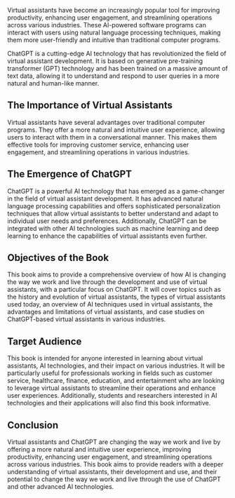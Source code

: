 

Virtual assistants have become an increasingly popular tool for improving productivity, enhancing user engagement, and streamlining operations across various industries. These AI-powered software programs can interact with users using natural language processing techniques, making them more user-friendly and intuitive than traditional computer programs.

ChatGPT is a cutting-edge AI technology that has revolutionized the field of virtual assistant development. It is based on generative pre-training transformer (GPT) technology and has been trained on a massive amount of text data, allowing it to understand and respond to user queries in a more natural and human-like manner.

The Importance of Virtual Assistants
------------------------------------

Virtual assistants have several advantages over traditional computer programs. They offer a more natural and intuitive user experience, allowing users to interact with them in a conversational manner. This makes them effective tools for improving customer service, enhancing user engagement, and streamlining operations in various industries.

The Emergence of ChatGPT
------------------------

ChatGPT is a powerful AI technology that has emerged as a game-changer in the field of virtual assistant development. It has advanced natural language processing capabilities and offers sophisticated personalization techniques that allow virtual assistants to better understand and adapt to individual user needs and preferences. Additionally, ChatGPT can be integrated with other AI technologies such as machine learning and deep learning to enhance the capabilities of virtual assistants even further.

Objectives of the Book
----------------------

This book aims to provide a comprehensive overview of how AI is changing the way we work and live through the development and use of virtual assistants, with a particular focus on ChatGPT. It will cover topics such as the history and evolution of virtual assistants, the types of virtual assistants used today, an overview of AI techniques used in virtual assistants, the advantages and limitations of virtual assistants, and case studies on ChatGPT-based virtual assistants in various industries.

Target Audience
---------------

This book is intended for anyone interested in learning about virtual assistants, AI technologies, and their impact on various industries. It will be particularly useful for professionals working in fields such as customer service, healthcare, finance, education, and entertainment who are looking to leverage virtual assistants to streamline their operations and enhance user experiences. Additionally, students and researchers interested in AI technologies and their applications will also find this book informative.

Conclusion
----------

Virtual assistants and ChatGPT are changing the way we work and live by offering a more natural and intuitive user experience, improving productivity, enhancing user engagement, and streamlining operations across various industries. This book aims to provide readers with a deeper understanding of virtual assistants, their development and use, and their potential to change the way we work and live through the use of ChatGPT and other advanced AI technologies.
